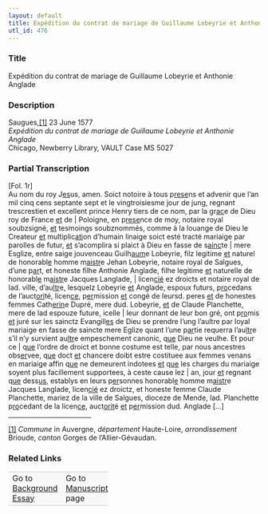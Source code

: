 ```yaml
---  
layout: default  
title: Expédition du contrat de mariage de Guillaume Lobeyrie et Anthonie Anglade  
utl_id: 476
---
```


### Title

Expédition du contrat de  mariage de Guillaume Lobeyrie et Anthonie Anglade

### Description

<p>Saugues,<a href="#_ftn1" name="_ftnref1" title="" id="_ftnref1">[1]</a> 23 June 1577<br /><em>Expédition du contrat de mariage de Guillaume Lobeyrie et Anthonie Anglade</em><br />
Chicago, Newberry Library, VAULT Case MS 5027</p>



### Partial Transcription

<p>[Fol. 1r]<br />
Au nom du roy J<u>es</u>us, amen. Soict notoire à tous p<u>rese</u>ns et advenir que l’an mil cinq cens septante sept et le vingtroisiesme jour de jung, regnant trescrestien et excellent prince Henry tiers de ce nom, par la gr<u>ac</u>e de Dieu roy de France <u>et</u> de | Poloigne, en p<u>rese</u>nce de moy, notaire royal soubzsigné, <u>et</u> tesmoings soubznommés, comme à la louange de Dieu le Createur <u>et</u> multiplic<u>ati</u>on d’humain linaige soict esté tracté mariaige par parolles de futur, <u>et</u> s’acomplira si plaict à Dieu en fasse de s<u>ainc</u>te | mere Esglize, entre saige jouvenceau Guilh<u>aum</u>e Lobeyrie, filz legitime <u>et</u> naturel de honorabl<u>e</u> homme m<u>aistr</u>e Jehan Lobeyrie, notaire royal de Salgues, d’une p<u>ar</u>t, et honeste filhe Anthonie Anglade, filhe legitime <u>et</u> naturelle de honorabl<u>e</u> m<u>aistr</u>e Jacques Langlade, | licen<u>cié</u> ez droicts et notaire royal de lad. ville, d’au<u>ltr</u>e, lesquelz Lobeyrie <u>et</u> Anglade, espoux futurs, p<u>ro</u>cedans de l’auct<u>ori</u>té, licen<u>ce</u>, p<u>er</u>mission <u>et</u> congé de leursd. peres <u>et</u> de honestes femmes Cath<u>erin</u>e Dupré, mere dud. Lobeyrie, <u>et</u> de Claude Planchette, mere de lad espouze future, icelle | leur donnant de leur bon gré, ont p<u>ro</u>mis <u>et</u> juré sur les sainctz Evangill<u>es</u> de Dieu se prendre l’ung l’aultre par loyal mariaige en fasse de saincte mere Eglize quant l’une p<u>ar</u>tie requerra l’au<u>ltr</u>e s’il n’y survient au<u>ltr</u>e empeschement canonic, q<u>ue</u> Dieu ne veulhe. Et pour ce | q<u>ue</u> l’ordre de droict et bonne costume est telle, par nous ancestres obs<u>er</u>vee, q<u>ue</u> doct <u>et</u> chancere doibt estre costituee aux femmes venans en mariaige affin q<u>ue</u> ne demeurent indotees <u>et</u> q<u>ue</u> les charges du mariaige soyent plus facillement supportees, à ceste cause lez | an, jour <u>et</u> regnant q<u>ue</u> dess<u>us</u>, establys en leurs p<u>er</u>sonnes honorabl<u>e</u> homme m<u>aistr</u>e Jacques Langlade, licen<u>cié</u> ez droictz, et honeste femme Claude Planchette, mariez de la ville de Salgues, dioceze de Mende, lad. Planchette p<u>ro</u>cedant de la licen<u>ce</u>, auct<u>orit</u>é <u>et</u> p<u>er</u>mission dud. Anglade […]</p>
<div>
<hr align="left" size="1" width="33%" /><div id="ftn1"><a href="#_ftnref1" name="_ftn1" title="" id="_ftn1">[1]</a> <em>Commune</em> in Auvergne, <em>département</em> Haute-Loire, <em>arrondissement </em>Brioude, <em>canton</em> Gorges de l’Allier-Gévaudan. 

</div>
</div>


### Related Links

<table border="0.5" cellpadding="1" cellspacing="1" style="width: 200px; background-color:#F8F8F8;">
    <tbody style="border-color:#ccc">
        <tr style="border-color:#ccc">
            <td>Go to <a href="https://centerfordigitalhumanities.github.io/Newberry-French-paleography/essay/476" target="_blank">Background Essay</a></td>
            <td>Go to <a href="https://centerfordigitalhumanities.github.io/Newberry-French-paleography/www/record.html?id=476" target="_blank">Manuscript</a> page</td>
        </tr>
    </tbody>
</table>
